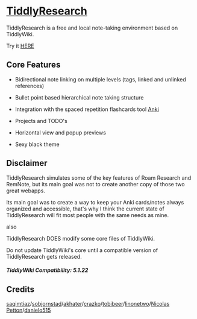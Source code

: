 # [TiddlyResearch](https://kebifurai.github.io/TiddlyResearch)

TiddlyResearch is a free and local note-taking environment based on TiddlyWiki.

Try it [HERE](https://kebifurai.github.io/TiddlyResearch)

## Core Features

* Bidirectional note linking on multiple levels (tags, linked and unlinked references)

* Bullet point based hierarchical note taking structure

* Integration with the spaced repetition flashcards tool [Anki](https://apps.ankiweb.net/)

* Projects and TODO's

* Horizontal view and popup previews

* Sexy black theme

## Disclaimer

TiddlyResearch simulates some of the key features of Roam Research and RemNote, but its main goal was not to create another copy of those two great webapps.

Its main goal was to create a way to keep your Anki cards/notes always organized and accessible, that's why I think the current state of TiddlyResearch will fit most people with the same needs as mine.

also

TiddlyResearch DOES modify some core files of TiddlyWiki.

Do not update TiddlyWiki's core until a compatible version of TiddlyResearch gets released.

##### TiddlyWiki Compatibility: 5.1.22

## Credits

[saqimtiaz](https://saqimtiaz.github.io/sq-tw/streams.html)/[sobjornstad](https://sobjornstad.github.io/TiddlyRemember/)/[akhater](https://akhater.github.io/drift/)/[crazko](https://github.com/crazko/krystal)/[tobibeer](http://tobibeer.github.io/tw5-plugins/#Plugins)/[linonetwo](https://onetwo.ren/wiki/#:Index)/[Nicolas Petton](https://nicolas.petton.fr/tw/project-manager.html)/[danielo515](http://contextplugin.tiddlyspot.com)
